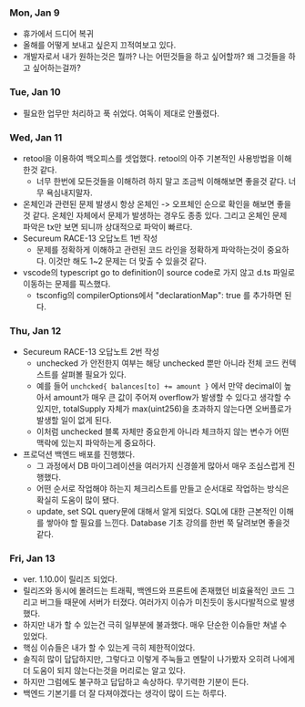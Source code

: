 ### Mon, Jan 9

- 휴가에서 드디어 복귀
- 올해를 어떻게 보내고 싶은지 끄적여보고 있다.
- 개발자로서 내가 원하는것은 뭘까? 나는 어떤것들을 하고 싶어할까? 왜 그것들을 하고 싶어하는걸까?

### Tue, Jan 10

- 필요한 업무만 처리하고 푹 쉬었다. 여독이 제대로 안풀렸다.

### Wed, Jan 11

- retool을 이용하여 백오피스를 셋업했다. retool의 아주 기본적인 사용방법을 이해한것 같다.
  - 너무 한번에 모든것들을 이해하려 하지 말고 조금씩 이해해보면 좋을것 같다. 너무 욕심내지말자.
- 온체인과 관련된 문제 발생시 항상 온체인 -> 오프체인 순으로 확인을 해보면 좋을것 같다. 온체인 자체에서 문제가 발생하는 경우도 종종 있다. 그리고 온체인 문제 파악은 tx만 보면 되니까 상대적으로 파악이 빠르다.
- Secureum RACE-13 오답노트 1번 작성
  - 문제를 정확하게 이해하고 관련된 코드 라인을 정확하게 파악하는것이 중요하다. 이것만 해도 1~2 문제는 더 맞출 수 있을것 같다.
- vscode의 typescript go to definition이 source code로 가지 않고 d.ts 파일로 이동하는 문제를 픽스했다.
  - tsconfig의 compilerOptions에서 "declarationMap": true 를 추가하면 된다.

### Thu, Jan 12

- Secureum RACE-13 오답노트 2번 작성
  - unchecked 가 안전한지 여부는 해당 unchecked 뿐만 아니라 전체 코드 컨텍스트를 살펴볼 필요가 있다.
  - 예를 들어 `unchcked{ balances[to] += amount }` 에서 만약 decimal이 높아서 amount가 매우 큰 값이 주어져 overflow가 발생할 수 있다고 생각할 수 있지만, totalSupply 자체가 max(uint256)을 초과하지 않는다면 오버플로가 발생할 일이 없게 된다.
  - 이처럼 unchecked 블록 자체만 중요한게 아니라 체크하지 않는 변수가 어떤 맥락에 있는지 파악하는게 중요하다.
- 프로덕션 백엔드 배포를 진행했다.
  - 그 과정에서 DB 마이그레이션을 여러가지 신경쓸게 많아서 매우 조심스럽게 진행했다.
  - 어떤 순서로 작업해야 하는지 체크리스트를 만들고 순서대로 작업하는 방식은 확실히 도움이 많이 됐다.
  - update, set SQL query문에 대해서 알게 되었다. SQL에 대한 근본적인 이해를 쌓아야 할 필요를 느낀다. Database 기초 강의를 한번 쭉 달려보면 좋을것 같다.

### Fri, Jan 13

- ver. 1.10.0이 릴리즈 되었다.
- 릴리즈와 동시에 몰려드는 트래픽, 백엔드와 프론트에 존재했던 비효율적인 코드 그리고 버그들 때문에 서버가 터졌다. 여러가지 이슈가 미친듯이 동시다발적으로 발생했다.
- 하지만 내가 할 수 있는건 극히 일부분에 불과했다. 매우 단순한 이슈들만 쳐낼 수 있었다.
- 핵심 이슈들은 내가 할 수 있는게 극히 제한적이었다.
- 솔직히 많이 답답하지만, 그렇다고 이렇게 주눅들고 멘탈이 나가봤자 오히려 나에게 더 도움이 되지 않는다는것을 머리로는 알고 있다.
- 하지만 그럼에도 불구하고 답답하고 속상하다. 무기력한 기분이 든다.
- 백엔드 기본기를 더 잘 다져야겠다는 생각이 많이 드는 하루다.
